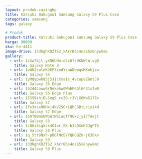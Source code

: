 ```yaml
---
layout: produk-casinghp
title: Katsuki Bakugou1 Samsung Galaxy S9 Plus Case
categories: samsung
tags: galaxy

# Produk
product-title: Katsuki Bakugou1 Samsung Galaxy S9 Plus Case
harga: 90000
sku: hn-4411
image-drive: 13dhghKDZTS2_kArrB6s4ozS5x8nyw8mc
gallery:
  - url: 1sGw74jl-yXN6UNo-d5cUfs9KNWJn-vgO
    title: Galaxy Note 8
  - url: 1vWh2cwlnKOEP3zedYznWDwpqvMXokjzw
    title: Galaxy S6
  - url: 1yMQypwh8Sj5JjcKmaIc_4vcupeZGntJ9
    title: Galaxy S6 Edge
  - url: 1b2d4Joww0rNeke6w0WnhP6Gl6F31sfw0
    title: Galaxy S6 Edge Plus
  - url: 1ESS9ihjELSeg9_rcZQ-r3VjX6WpS17Ev
    title: Galaxy S7
  - url: 1Te3xsxH8Hxj4kV2SGrLQhCGBtLciyi4d
    title: Galaxy S7 Edge
  - url: 1b9T0BmnUWpWtW8iaqfT9Gxz_yI7fAejC
    title: Galaxy S8
  - url: 1cNUi8sqXck4OIer_EK-b3qDXnK3JgPTS
    title: Galaxy S8 Plus
  - url: 1q_5tt8Nxh-pBGlNcE7YQHGQZm-jK36kv
    title: Galaxy S9
  - url: 13dhghKDZTS2_kArrB6s4ozS5x8nyw8mc
    title: Galaxy S9 Plus
---
```

